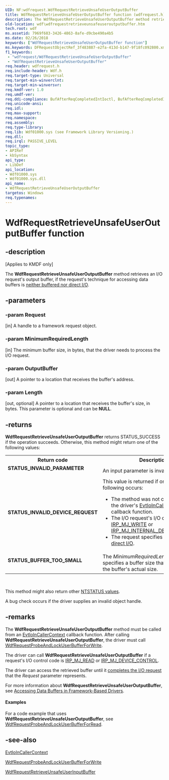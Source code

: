 ```yaml
---
UID: NF:wdfrequest.WdfRequestRetrieveUnsafeUserOutputBuffer
title: WdfRequestRetrieveUnsafeUserOutputBuffer function (wdfrequest.h)
description: The WdfRequestRetrieveUnsafeUserOutputBuffer method retrieves an I/O request's output buffer, if the request's technique for accessing data buffers is neither buffered nor direct I/O.
old-location: wdf\wdfrequestretrieveunsafeuseroutputbuffer.htm
tech.root: wdf
ms.assetid: 7969f683-3426-4863-8afe-d9cbe490a4b5
ms.date: 02/26/2018
keywords: ["WdfRequestRetrieveUnsafeUserOutputBuffer function"]
ms.keywords: DFRequestObjectRef_3f483887-e2fa-413d-b147-9f18fc092800.xml, WdfRequestRetrieveUnsafeUserOutputBuffer, WdfRequestRetrieveUnsafeUserOutputBuffer method, kmdf.wdfrequestretrieveunsafeuseroutputbuffer, wdf.wdfrequestretrieveunsafeuseroutputbuffer, wdfrequest/WdfRequestRetrieveUnsafeUserOutputBuffer
f1_keywords:
 - "wdfrequest/WdfRequestRetrieveUnsafeUserOutputBuffer"
 - "WdfRequestRetrieveUnsafeUserOutputBuffer"
req.header: wdfrequest.h
req.include-header: Wdf.h
req.target-type: Universal
req.target-min-winverclnt: 
req.target-min-winversvr: 
req.kmdf-ver: 1.0
req.umdf-ver: 
req.ddi-compliance: BufAfterReqCompletedIntIoctl, BufAfterReqCompletedIntIoctlA, BufAfterReqCompletedIoctl, BufAfterReqCompletedIoctlA, BufAfterReqCompletedRead, BufAfterReqCompletedReadA, BufAfterReqCompletedWrite, DriverCreate, InvalidReqAccess, InvalidReqAccessLocal, KmdfIrql, KmdfIrql2, OutputBufferAPI
req.unicode-ansi: 
req.idl: 
req.max-support: 
req.namespace: 
req.assembly: 
req.type-library: 
req.lib: Wdf01000.sys (see Framework Library Versioning.)
req.dll: 
req.irql: PASSIVE_LEVEL
topic_type:
- APIRef
- kbSyntax
api_type:
- LibDef
api_location:
- Wdf01000.sys
- Wdf01000.sys.dll
api_name:
- WdfRequestRetrieveUnsafeUserOutputBuffer
targetos: Windows
req.typenames: 
---
```


# WdfRequestRetrieveUnsafeUserOutputBuffer function


## -description


<p class="CCE_Message">[Applies to KMDF only]</p>

The <b>WdfRequestRetrieveUnsafeUserOutputBuffer</b> method retrieves an I/O request's output buffer, if the request's technique for accessing data buffers is <a href="https://docs.microsoft.com/windows-hardware/drivers/kernel/methods-for-accessing-data-buffers">neither buffered nor direct I/O</a>.


## -parameters




### -param Request 
[in]
A handle to a framework request object.


### -param MinimumRequiredLength 
[in]
The minimum buffer size, in bytes, that the driver needs to process the I/O request.


### -param OutputBuffer 
[out]
A pointer to a location that receives the buffer's address.


### -param Length 
[out, optional]
A pointer to a location that receives the buffer's size, in bytes. This parameter is optional and can be <b>NULL</b>.


## -returns



<b>WdfRequestRetrieveUnsafeUserOutputBuffer</b>  returns STATUS_SUCCESS if the operation succeeds. Otherwise, this method might return one of the following values:

<table>
<tr>
<th>Return code</th>
<th>Description</th>
</tr>
<tr>
<td width="40%">
<dl>
<dt><b>STATUS_INVALID_PARAMETER</b></dt>
</dl>
</td>
<td width="60%">
An input parameter is invalid.

</td>
</tr>
<tr>
<td width="40%">
<dl>
<dt><b>STATUS_INVALID_DEVICE_REQUEST</b></dt>
</dl>
</td>
<td width="60%">
This value is returned if one of the following occurs:

<ul>
<li>
The method was not called from within the driver's <a href="https://docs.microsoft.com/windows-hardware/drivers/ddi/wdfdevice/nc-wdfdevice-evt_wdf_io_in_caller_context">EvtIoInCallerContext</a> callback function.

</li>
<li>
The I/O request's I/O control code is <a href="https://docs.microsoft.com/windows-hardware/drivers/kernel/irp-mj-write">IRP_MJ_WRITE</a> or <a href="https://docs.microsoft.com/windows-hardware/drivers/kernel/irp-mj-internal-device-control">IRP_MJ_INTERNAL_DEVICE_CONTROL</a>.

</li>
<li>
The request specifies <a href="https://docs.microsoft.com/windows-hardware/drivers/kernel/methods-for-accessing-data-buffers">buffered I/O</a> or <a href="https://docs.microsoft.com/windows-hardware/drivers/kernel/methods-for-accessing-data-buffers">direct I/O</a>.

</li>
</ul>
</td>
</tr>
<tr>
<td width="40%">
<dl>
<dt><b>STATUS_BUFFER_TOO_SMALL</b></dt>
</dl>
</td>
<td width="60%">
The <i>MinimumRequiredLength</i> parameter specifies a buffer size that is larger than the buffer's actual size.

</td>
</tr>
</table>
 

This method might also return other <a href="https://docs.microsoft.com/windows-hardware/drivers/kernel/ntstatus-values">NTSTATUS values</a>.




A bug check occurs if the driver supplies an invalid object handle.




## -remarks



The <b>WdfRequestRetrieveUnsafeUserOutputBuffer</b> method must be called from an <a href="https://docs.microsoft.com/windows-hardware/drivers/ddi/wdfdevice/nc-wdfdevice-evt_wdf_io_in_caller_context">EvtIoInCallerContext</a> callback function. After calling <b>WdfRequestRetrieveUnsafeUserOutputBuffer</b>, the driver must call <a href="https://docs.microsoft.com/windows-hardware/drivers/ddi/wdfrequest/nf-wdfrequest-wdfrequestprobeandlockuserbufferforwrite">WdfRequestProbeAndLockUserBufferForWrite</a>. 

The driver can call <b>WdfRequestRetrieveUnsafeUserOutputBuffer</b> if a request's I/O control code is <a href="https://docs.microsoft.com/windows-hardware/drivers/ifs/irp-mj-read">IRP_MJ_READ</a> or <a href="https://docs.microsoft.com/windows-hardware/drivers/ifs/irp-mj-device-control">IRP_MJ_DEVICE_CONTROL</a>. 

The driver can access the retrieved buffer until it <a href="https://docs.microsoft.com/windows-hardware/drivers/wdf/completing-i-o-requests">completes the I/O request</a> that the <i>Request</i> parameter represents.

For more information about <b>WdfRequestRetrieveUnsafeUserOutputBuffer</b>, see <a href="https://docs.microsoft.com/windows-hardware/drivers/wdf/accessing-data-buffers-in-wdf-drivers">Accessing Data Buffers in Framework-Based Drivers</a>.


#### Examples

For a code example that uses <b>WdfRequestRetrieveUnsafeUserOutputBuffer</b>, see <a href="https://docs.microsoft.com/windows-hardware/drivers/ddi/wdfrequest/nf-wdfrequest-wdfrequestprobeandlockuserbufferforread">WdfRequestProbeAndLockUserBufferForRead</a>.

<div class="code"></div>



## -see-also




<a href="https://docs.microsoft.com/windows-hardware/drivers/ddi/wdfdevice/nc-wdfdevice-evt_wdf_io_in_caller_context">EvtIoInCallerContext</a>



<a href="https://docs.microsoft.com/windows-hardware/drivers/ddi/wdfrequest/nf-wdfrequest-wdfrequestprobeandlockuserbufferforwrite">WdfRequestProbeAndLockUserBufferForWrite</a>



<a href="https://docs.microsoft.com/windows-hardware/drivers/ddi/wdfrequest/nf-wdfrequest-wdfrequestretrieveunsafeuserinputbuffer">WdfRequestRetrieveUnsafeUserInputBuffer</a>
 

 

